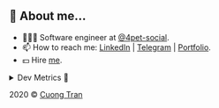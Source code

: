 ## 🦄 About me...

- 🧑🏻‍💻 Software engineer at [@4pet-social](https://github.com/4pet-social).
- 📫 How to reach me: [LinkedIn](https://linkedin.com/in/103cuong) | [Telegram](https://t.me/cuong103) | [Portfolio](https://103cuong.github.io/).
- 💵 Hire [me](mailto:103cuong@gmail.com).

<details><summary>Dev Metrics 💅</summary>

<!--START_SECTION:waka-->
![Profile Views](http://img.shields.io/badge/Profile%20Views-8-blue)

![Lines of code](https://img.shields.io/badge/From%20Hello%20World%20I%27ve%20Written-17.5%20million%20lines%20of%20code-blue)

**🐱 My Github Data** 

> 📦 503.2 kB Used in Github's Storage 
 > 
> 💼 Opted to Hire
 > 
> 📜 169 Public Repositories
 > 
> 🔑 0 Private Repository 
 > 
**I'm a Night 🦉** 

```text
🌞 Morning    34 commits     ███░░░░░░░░░░░░░░░░░░░░░░   11.6% 
🌆 Daytime    100 commits    ████████░░░░░░░░░░░░░░░░░   34.13% 
🌃 Evening    91 commits     ███████░░░░░░░░░░░░░░░░░░   31.06% 
🌙 Night      68 commits     █████░░░░░░░░░░░░░░░░░░░░   23.21%

```
📅 **I'm Most Productive on Tuesday** 

```text
Monday       43 commits     ███░░░░░░░░░░░░░░░░░░░░░░   14.68% 
Tuesday      55 commits     ████░░░░░░░░░░░░░░░░░░░░░   18.77% 
Wednesday    34 commits     ███░░░░░░░░░░░░░░░░░░░░░░   11.6% 
Thursday     41 commits     ███░░░░░░░░░░░░░░░░░░░░░░   13.99% 
Friday       27 commits     ██░░░░░░░░░░░░░░░░░░░░░░░   9.22% 
Saturday     39 commits     ███░░░░░░░░░░░░░░░░░░░░░░   13.31% 
Sunday       54 commits     ████░░░░░░░░░░░░░░░░░░░░░   18.43%

```


📊 **This Week I Spent My Time On** 

```text
⌚︎ Time Zone: Asia/Ho_Chi_Minh

💬 Programming Languages: 
Java                     26 hrs 41 mins      ████████████████░░░░░░░░░   64.55% 
YAML                     6 hrs 16 mins       ███░░░░░░░░░░░░░░░░░░░░░░   15.17% 
Properties               2 hrs 14 mins       █░░░░░░░░░░░░░░░░░░░░░░░░   5.43% 
JSON                     2 hrs 2 mins        █░░░░░░░░░░░░░░░░░░░░░░░░   4.92% 
TypeScript               1 hr 42 mins        █░░░░░░░░░░░░░░░░░░░░░░░░   4.14%

🔥 Editors: 
IntelliJ                 26 hrs 6 mins       ███████████████░░░░░░░░░░   63.15% 
WebStorm                 8 hrs 24 mins       █████░░░░░░░░░░░░░░░░░░░░   20.35% 
VS Code                  6 hrs 47 mins       ████░░░░░░░░░░░░░░░░░░░░░   16.42% 
Sublime Text             2 mins              ░░░░░░░░░░░░░░░░░░░░░░░░░   0.09%

💻 Operating System: 
Mac                      23 hrs 50 mins      ██████████████░░░░░░░░░░░   57.66% 
Linux                    17 hrs 30 mins      ██████████░░░░░░░░░░░░░░░   42.34%

```

**I Mostly Code in TypeScript** 

```text
TypeScript               44 repos            ███████████░░░░░░░░░░░░░░   44.44% 
JavaScript               23 repos            █████░░░░░░░░░░░░░░░░░░░░   23.23% 
Go                       18 repos            ████░░░░░░░░░░░░░░░░░░░░░   18.18% 
Shell                    3 repos             ░░░░░░░░░░░░░░░░░░░░░░░░░   3.03% 
Dart                     2 repos             ░░░░░░░░░░░░░░░░░░░░░░░░░   2.02%

```



<!--END_SECTION:waka-->
</details>

2020 © [Cuong Tran](https://github.com/103cuong)
